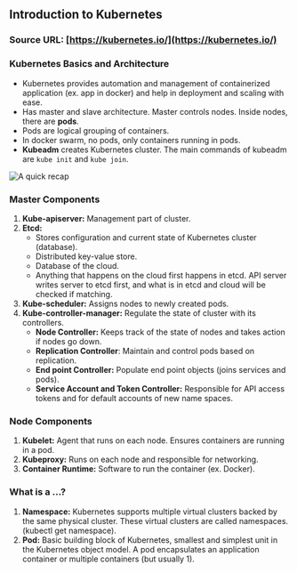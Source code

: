 ## Introduction to Kubernetes

### Source URL: [https://kubernetes.io/](https://kubernetes.io/)

### Kubernetes Basics and Architecture
- Kubernetes provides automation and management of containerized application (ex. app in docker) and help in deployment and scaling with ease.
- Has master and slave architecture. Master controls nodes. Inside nodes, there are **pods**.
- Pods are logical grouping of containers.
- In docker swarm, no pods, only containers running in pods.
- **Kubeadm** creates Kubernetes cluster. The main commands of kubeadm are `kube init` and `kube join`.

![A quick recap](https://i.ibb.co/LvYmSdC/Screen-Shot-2020-08-18-at-9-31-55.png)

###  Master Components

1. **Kube-apiserver:** Management part of cluster.
2. **Etcd:**
	- Stores configuration and current state of Kubernetes cluster (database).
	- Distributed key-value store.
	- Database of the cloud.
	- Anything that happens on the cloud first happens in etcd. API server writes server to etcd first, and what is in etcd and cloud will be checked if matching.
3. **Kube-scheduler:** Assigns nodes to newly created pods.
4. **Kube-controller-manager:** Regulate the state of cluster with its controllers.
	- **Node Controller:** Keeps track of the state of nodes and takes action if nodes go down.
	- **Replication Controller**: Maintain and control pods based on replication.
	- **End point Controller:** Populate end point objects (joins services and pods).
	- **Service Account and Token Controller:** Responsible for API access tokens and for default accounts of new name spaces.

### Node Components
1. **Kubelet:** Agent that runs on each node. Ensures containers are running in a pod.
2. **Kubeproxy:** Runs on each node and responsible for networking.
3. **Container Runtime:** Software to run the container (ex. Docker).

### What is a ...?

1. **Namespace:** Kubernetes supports multiple virtual clusters backed by the same physical cluster. These virtual clusters are called namespaces. (kubectl get namespace).
2. **Pod:** Basic building block of Kubernetes, smallest and simplest unit in the Kubernetes object model. A pod encapsulates an application container or multiple containers (but usually 1).
<!--stackedit_data:
eyJoaXN0b3J5IjpbLTE2MzM0OTA1NjEsMjY1MDEwMTAxXX0=
-->